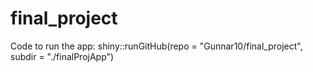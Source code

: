 # final_project

Code to run the app:
shiny::runGitHub(repo = "Gunnar10/final_project", subdir = "./finalProjApp")